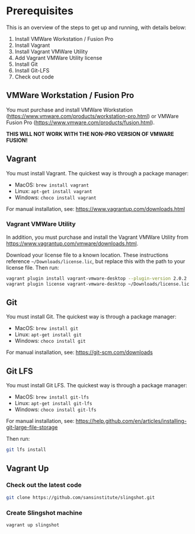 # Prerequisites

This is an overview of the steps to get up and running, with details below:

1. Install VMWare Workstation / Fusion Pro
2. Install Vagrant
3. Install Vagrant VMWare Utility
4. Add Vagrant VMWare Utility license
5. Install Git
6. Install Git-LFS
7. Check out code

## VMWare Workstation / Fusion Pro

You must purchase and install VMWare Workstation (<https://www.vmware.com/products/workstation-pro.html>) or VMWare Fusion Pro (<https://www.vmware.com/products/fusion.html>).

**THIS WILL NOT WORK WITH THE NON-PRO VERSION OF VMWARE FUSION!**

## Vagrant

You must install Vagrant. The quickest way is through a package manager:

* MacOS: `brew install vagrant`
* Linux: `apt-get install vagrant`
* Windows: `choco install vagrant`

For manual installation, see: <https://www.vagrantup.com/downloads.html>

### Vagrant VMWare Utility

In addition, you must purchase and install the Vagrant VMWare Utility from <https://www.vagrantup.com/vmware/downloads.html>.

Download your license file to a known location. These instructions reference `~/Downloads/license.lic`, but replace this with the path to your license file. Then run:

```bash
vagrant plugin install vagrant-vmware-desktop --plugin-version 2.0.2
vagrant plugin license vagrant-vmware-desktop ~/Downloads/license.lic
```

## Git

You must install Git. The quickest way is through a package manager:

* MacOS: `brew install git`
* Linux: `apt-get install git`
* Windows: `choco install git`

For manual installation, see: <https://git-scm.com/downloads>

## Git LFS

You must install Git LFS. The quickest way is through a package manager:

* MacOS: `brew install git-lfs`
* Linux: `apt-get install git-lfs`
* Windows: `choco install git-lfs`

For manual installation, see: <https://help.github.com/en/articles/installing-git-large-file-storage>

Then run:

```bash
git lfs install
```

## Vagrant Up

### Check out the latest code

```bash
git clone https://github.com/sansinstitute/slingshot.git
```

### Create Slingshot machine

```bash
vagrant up slingshot
```
